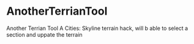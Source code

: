 # AnotherTerrianTool
Another Terrian Tool
A Cities: Skyline terrain hack, will b able to select a section and uppate the terrain
